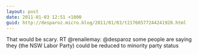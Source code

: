 ```yaml
---
layout: post
date: 2011-01-03 12:51 +1000
guid: http://desparoz.micro.blog/2011/01/03/t21760577244241920.html
---
```

That would be scary. RT @renailemay: @desparoz some people are saying they (the NSW Labor Party) could be reduced to minority party status
